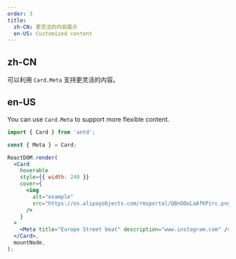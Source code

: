 ```yaml
---
order: 3
title:
  zh-CN: 更灵活的内容展示
  en-US: Customized content
---
```


## zh-CN

可以利用 `Card.Meta` 支持更灵活的内容。

## en-US

You can use `Card.Meta` to support more flexible content.

```jsx
import { Card } from 'antd';

const { Meta } = Card;

ReactDOM.render(
  <Card
    hoverable
    style={{ width: 240 }}
    cover={
      <img
        alt="example"
        src="https://os.alipayobjects.com/rmsportal/QBnOOoLaAfKPirc.png"
      />
    }
  >
    <Meta title="Europe Street beat" description="www.instagram.com" />
  </Card>,
  mountNode,
);
```
